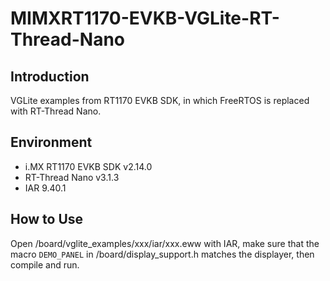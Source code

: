 # MIMXRT1170-EVKB-VGLite-RT-Thread-Nano

## Introduction

VGLite examples from RT1170 EVKB SDK, in which FreeRTOS is replaced with RT-Thread Nano.

## Environment

* i.MX RT1170 EVKB SDK v2.14.0
* RT-Thread Nano v3.1.3
* IAR 9.40.1

## How to Use

Open /board/vglite_examples/xxx/iar/xxx.eww with IAR, make sure that the macro `DEMO_PANEL` in /board/display_support.h matches the displayer, then compile and run.